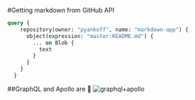 #Getting markdown from GitHub API

```graphql
query {
    repository(owner: "pyankoff", name: "markdown-app") {
      object(expression: "master:README.md") {
        ... on Blob {
          text
        }
      }
    }
  }
```

##GraphQL and Apollo are 💯
![graphql+apollo](https://jslancer.com/wp-content/uploads/2017/08/GraphQL-Apollo.jpg "image")

